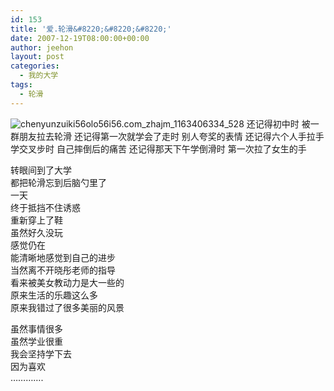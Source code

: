 ```yaml
---
id: 153
title: '爱.轮滑&#8220;&#8220;&#8220;'
date: 2007-12-19T08:00:00+00:00
author: jeehon
layout: post
categories:
  - 我的大学
tags:
  - 轮滑
---
```

<img alt="chenyunzuiki56olo56i56.com_zhajm_1163406334_528" src="http://images.blogcn.com/2007/12/19/12/yangerjeehon,20071219122918033.jpg" border="0" />  
还记得初中时  
被一群朋友拉去轮滑  
还记得第一次就学会了走时  
别人夸奖的表情  
还记得六个人手拉手学交叉步时  
自己摔倒后的痛苦  
还记得那天下午学倒滑时  
第一次拉了女生的手

转眼间到了大学  
都把轮滑忘到后脑勺里了  
一天  
终于抵挡不住诱惑  
重新穿上了鞋  
虽然好久没玩  
感觉仍在  
能清晰地感觉到自己的进步  
当然离不开晓彤老师的指导  
看来被美女教动力是大一些的  
原来生活的乐趣这么多  
原来我错过了很多美丽的风景

虽然事情很多  
虽然学业很重  
我会坚持学下去  
因为喜欢  
&#8230;&#8230;&#8230;&#8230;.